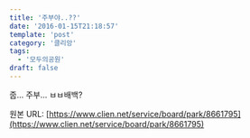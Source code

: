 ```yaml
---
title: '주부야..??'
date: '2016-01-15T21:18:57'
template: 'post'
category: '클리앙'
tags: 
  - '모두의공원'
draft: false
---
```


줍... 주부... ㅂㅂ배백?

원본 URL: [https://www.clien.net/service/board/park/8661795](https://www.clien.net/service/board/park/8661795)